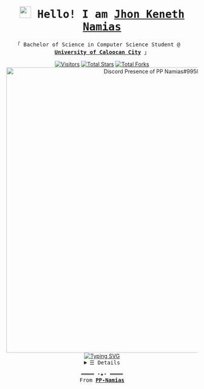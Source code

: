 <h1 align="center" font-size="50px">
  <samp>
    <a rel="nofollow noopener noreferrer" target="_blank" href="https://PP-Namias.github.io/"><img src="https://emojis.slackmojis.com/emojis/images/1531849430/4246/blob-sunglasses.gif?1531849430" width="30"/></a> Hello! I am <b><a rel="nofollow noopener noreferrer" target="_blank" href="https://PP-Namias.github.io/">Jhon Keneth Namias</a></b>
  </samp>
</h1>

<p align="center">
  <samp>
    「 Bachelor of Science in Computer Science Student @ <a rel="nofollow noopener noreferrer" target="_blank" href="https://www.ucc-caloocan.edu.ph"><img src="https://cdn.discordapp.com/attachments/1045298870533509130/1087532184916733962/UCC_logo_transformed.png" width="15"/> <b>University of Caloocan City</b></a> 」
  </samp>
</p>

<div align="center">
  <a rel="nofollow noopener noreferrer" target="_blank" href="https://pp_namias.read.cv/"><img src="https://komarev.com/ghpvc/?username=PP-Namias&label=Profile%20Views&color=565f89&style=flat&label=Visitors" alt="Visitors"></a>
  <a rel="nofollow noopener noreferrer" target="_blank" href="https://pp_namias.read.cv/"><img src="https://img.shields.io/badge/dynamic/json?&label=Total%20Stars&color=565f89&style=flat&style=for-the-badge&query=%24.stars&url=https://api.github-star-counter.workers.dev/user/PP-Namias" alt="Total Stars"></a>
  <a rel="nofollow noopener noreferrer" target="_blank" href="https://pp_namias.read.cv/"><img src="https://img.shields.io/badge/dynamic/json?&label=Total%20Forks&color=565f89&style=flat&style=for-the-badge&query=%24.forks&url=https://api.github-star-counter.workers.dev/user/PP-Namias" alt="Total Forks"></a>
</div>

<div align="center">
  <a href="https://discord.com/users/683914336376455200" target="_blank"><img src="https://lanyard-profile-readme.vercel.app/api/683914336376455200?theme=dark&bg=0d1117&animated=false&hideDiscrim=false&borderRadius=30px&idleMessage=Probably%20doing%20something%20else..." alt="Discord Presence of PP Namias#9958" width="750px"/></a>
  <a href="https://www.linkedin.com/in/PP-Namias"><img src="http://readme-typing-svg.herokuapp.com?font=Fira+Code&pause=1000&color=39FF20&center=true&vCenter=true&width=435&lines=I'm+Jhon+Keneth+Namias%2C+19+years+old;Full+Stack+Web+Developer;Unity+Game+Developer;University+of+Caloocan+City+Student;Computer+Science+Student" alt="Typing SVG"/></a>
</div>

<details>
<summary align="center"><samp>&#9776; Details</samp></summary>
  <p align="center"> 
    <br>
    <a href="https://github.com/PP-Namias?tab=repositories" target="_blank"><img alt="Code" src="https://img.shields.io/badge/-code-000000?style=flat-square&logo=Plex&logoColor=white"></a>
    <a href="https://github.com/PP-Namias?tab=repositories&language=html" target="_blank"><img alt="HTML" src="https://img.shields.io/badge/-HTML-E34F26?style=flat-square&logo=HTML5&logoColor=white"></a>
    <a href="https://github.com/PP-Namias?tab=repositories&language=css" target="_blank"><img alt="CSS" src="https://img.shields.io/badge/-CSS-563d7c?style=flat-square&logo=CSS3&logoColor=white"></a>
    <a href="https://github.com/PP-Namias?tab=repositories&language=javascript" target="_blank"><img alt="Javascript" src="https://img.shields.io/badge/-Javascript-f1e05a?style=flat-square&logo=Javascript&logoColor=white"></a>
    <a href="https://github.com/PP-Namias?tab=repositories&language=c%2B%2B" target="_blank"><img alt="C++" src="https://img.shields.io/badge/-C%2B%2B-f34b7d?style=flat-square&logo=C%2B%2B&logoColor=white"></a>
    <a href="https://github.com/PP-Namias?tab=repositories&language=c%23" target="_blank"><img alt="C#" src="https://img.shields.io/badge/-C%23-178600?style=flat-square&logo=C-sharp&logoColor=white"></a>
    <a href="https://github.com/PP-Namias?tab=repositories&language=java" target="_blank"><img alt="Java" src="https://img.shields.io/badge/-Java-b07219?style=flat-square&logo=java&logoColor=white"></a>
    <a href="https://github.com/PP-Namias?tab=repositories&language=vb.net" target="_blank"><img alt="VB.Net" src="https://img.shields.io/badge/-Vb.net-375eab?style=flat-square&logo=.net&logoColor=white&color=blueviolet"></a>
    <a href="https://github.com/PP-Namias?tab=repositories&language=python" target="_blank"><img alt="Python" src="https://img.shields.io/badge/-Python-3572A5?style=flat-square&logo=Python&logoColor=white"></a>
    <a href="https://www.linkedin.com/in/PP-Namias"><img align="center" src="https://github-readme-streak-stats.herokuapp.com?user=PP-Namias&theme=highcontrast&hide_border=true&ring=FFFFFF&fire=757575&currStreakLabel=FFFFFF"/></a>
    <br>
    <a href="https://www.linkedin.com/in/PP-Namias"><img align="center" width="350px" src="https://github-readme-stats.vercel.app/api/top-langs/?username=PP-Namias&langs_count=10&theme=highcontrast&title_color=FFFFFF&hide_border=true&layout=compact"/></a>
    <br>
    <a href="https://wakatime.com/@PP_Namias"><img align="center" width="500px" src="https://github-readme-stats.vercel.app/api/wakatime?username=PP_Namias&theme=highcontrast&title_color=FFFFFF&hide_border=true&layout=compact"/></a>
    <br>
    <a href="https://www.linkedin.com/in/PP-Namias"> <img align="center" src="https://github-readme-activity-graph.cyclic.app/graph?username=PP-Namias&theme=high-contrast&custom_title=Jhon+Keneth+Namias's+Contribution+Graph&hide_border=true"/></a>
    <a href="https://github.com/PP-Namias" target="_blank"><img alt="PP-Namias" src="https://img.shields.io/badge/-Github-375eab?style=flat-square&logo=github&logoColor=white&color=black"/></a>
    <a href="https://github.com/PP-Namias/PP-Namias" target="_blank"><img alt="GitHub hits" src="https://img.shields.io/github/last-commit/PP-Namias/PP-Namias?label=profile%20updated&style=flat-square"></a>
  </p>
</details>

<samp>
  <p align="center">
    ════ ⋆★⋆ ════
    <br>
    From <a href="https://github.com/PP-Namias/PP-Namias"><b>PP-Namias</b></a>
  </p>
</samp>
